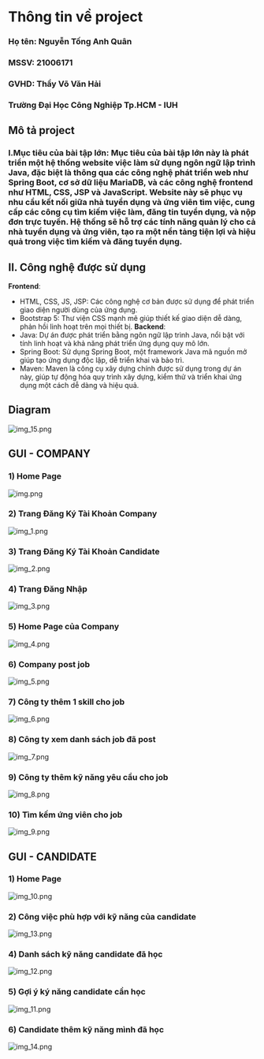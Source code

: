 # Thông tin về project
### Họ tên: Nguyễn Tống Anh Quân
### MSSV: 21006171
### GVHD: Thầy Võ Văn Hải
### Trường Đại Học Công Nghiệp Tp.HCM - IUH

## Mô tả project
### I.Mục tiêu của bài tập lớn: Mục tiêu của bài tập lớn này là phát triển một hệ thống website việc làm sử dụng ngôn ngữ lập trình Java, đặc biệt là thông qua các công nghệ phát triển web như Spring Boot, cơ sở dữ liệu MariaDB, và các công nghệ frontend như HTML, CSS, JSP và JavaScript. Website này sẽ phục vụ nhu cầu kết nối giữa nhà tuyển dụng và ứng viên tìm việc, cung cấp các công cụ tìm kiếm việc làm, đăng tin tuyển dụng, và nộp đơn trực tuyến. Hệ thống sẽ hỗ trợ các tính năng quản lý cho cả nhà tuyển dụng và ứng viên, tạo ra một nền tảng tiện lợi và hiệu quả trong việc tìm kiếm và đăng tuyển dụng.
## II. Công nghệ được sử dụng
**Frontend**:
- HTML, CSS, JS, JSP: Các công nghệ cơ bản được sử dụng để phát triển giao diện người dùng của ứng dụng.
- Bootstrap 5: Thư viện CSS mạnh mẽ giúp thiết kế giao diện dễ dàng, phản hồi linh hoạt trên mọi thiết bị.
**Backend**:
- Java: Dự án được phát triển bằng ngôn ngữ lập trình Java, nổi bật với tính linh hoạt và khả năng phát triển ứng dụng quy mô lớn.
- Spring Boot: Sử dụng Spring Boot, một framework Java mã nguồn mở giúp tạo ứng dụng độc lập, dễ triển khai và bảo trì.
- Maven: Maven là công cụ xây dựng chính được sử dụng trong dự án này, giúp tự động hóa quy trình xây dựng, kiểm thử và triển khai ứng dụng một cách dễ dàng và hiệu quả.

## Diagram
![img_15.png](img_15.png)

## GUI - COMPANY
### 1) Home Page
![img.png](img.png)
### 2) Trang Đăng Ký Tài Khoản Company
![img_1.png](img_1.png)
### 3) Trang Đăng Ký Tài Khoản Candidate
![img_2.png](img_2.png)
### 4) Trang Đăng Nhập
![img_3.png](img_3.png)
### 5) Home Page của Company
![img_4.png](img_4.png)
### 6) Company post job
![img_5.png](img_5.png)
### 7) Công ty thêm 1 skill cho job
![img_6.png](img_6.png)
### 8) Công ty xem danh sách job đã post
![img_7.png](img_7.png)
### 9) Công ty thêm kỹ năng yêu cầu cho job
![img_8.png](img_8.png)
### 10) Tìm kếm ứng viên cho job
![img_9.png](img_9.png)

## GUI - CANDIDATE
### 1) Home Page
![img_10.png](img_10.png)
### 2) Công việc phù hợp với kỹ năng của candidate
![img_13.png](img_13.png)
### 4) Danh sách kỹ năng candidate đã học
![img_12.png](img_12.png)
### 5) Gợi ý ký năng candidate cần học 
![img_11.png](img_11.png)
### 6) Candidate thêm kỹ năng mình đã học
![img_14.png](img_14.png)